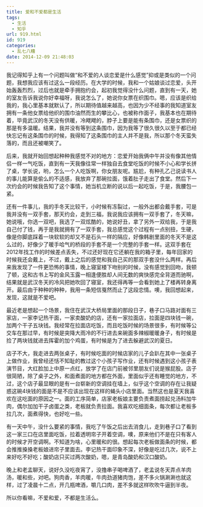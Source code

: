 ```yaml
---
title: 爱和不爱都是生活
tags:
  - 生活
  - 知乎
url: 919.html
id: 919
categories:
  - 乱七八糟
date: 2014-12-09 21:48:03
---
```

我记得知乎上有一个问题叫做“和不爱的人谈恋爱是什么感觉”抑或是类似的一个问题，我想我应该有过这么一段经历。在大学的时候，我和一个姑娘谈过恋爱，头开始轰轰烈烈，过后也就是牵手拥抱约会，起初我觉得没什么问题，直到有一天，她的室友告诉我说你好幸福呀，我说怎么了，她说你女票在织围巾。嗯，应该是织给我的，我心里基本就默认了，所以期待值越来越高，也因为少不经事的我知道室友拥有一条他女票给他织的围巾油然而生的攀比心，也被称作面子，我基本也在期待着，毕竟武汉的冬天没有供暖，冷飕飕的，脖子上要是能有条围巾，还是女票织的那是有多温暖。结果，我并没有等到这条围巾，因为我等了很久很久以至于都已经快忘记有这条围巾的时候，我得知了这条围巾的主人并不是我，所以那个冬天蛮失落的，而且还被嘲笑了。

后来，我就开始回想起种种我感觉不对的地方：恋爱开始我俩中午并没有像其他情侣一样一气吃饭，直到有一天我像往常一样独自去食堂吃饭的时候不小心和学长拼了桌，学长说，哟，怎么一个人吃饭啊，你女朋友呢。尴尬，有种孔乙己说读书人的事儿能算是偷么的不适感，我放弃了那碗拉面，饿着肚子走出了食堂。然后下一次约会的时候我告知了这个事情，她当机立断的说以后一起吃饭，于是，我腰包一紧。

还有一件事儿，我的手冬天比较干，小时候有冻裂过，一般外出都会戴手套，可是我并没有一双手套，那天约会，走到三福，我说我应该拥有一双手套了，冬天嘛，她说哦，你选一双吧，我选了一双炫酷的，她说好丑，拿了另外一双给我，于是我自己付了钱，再于是我就拥有了一双手套，我总感觉这个过程有一点别扭，生硬，像是你脚底踩着一块软软的却又不是石头一样的隔应，好像韩剧里面的冬天不是这么过的，好像少了暖手哈气的桥段的手套不是一个完整的手套一样。这双手套在2012年找工作的时候差点丢失，不过还好现在它还躺在我的箱子里，每年回家的时候我还会戴上，不过，戴上之后的感觉和我自己买的那双手套没什么两样。再后来我发现了一件更恐怖的事情，晚上寝室楼下吻别的时候，没有感觉到回吻，我顿了顿，这和古书上写的金风玉露一相逢便胜却人间无数的爽快感完全背道而驰啊，结果就是武汉冬天的冷风把她吹回了寝室，我还得再等一会看到她上了楼再转身离开。最后由于种种的种种，我用一条短信戛然而止了这段恋情。噢，我回想起来，发现，这就是不爱吧。

最近老是想起一个场景，我住在武汉大桥局里面的那段日子，巷子口马路对面有三家店，一家李记热干面，一家卖酸奶的店，还有一家拉面店，拉面是四块钱一碗，加两个干子五块钱。我经常在拉面店吃饭，而且吃饭时候的场景很多，有时候等公交车在那过早，有时候是突降大雨冷的不行进去来碗面多辣椒暖暖身子，有时候是捡了两块钱就进去挥霍的加个鸡蛋，有时候是为了进去躲避武汉的夏日。

店子不大，我走进去两张桌子，有时候吃面的时候店家的儿子会趴在其中一张桌子上做作业，我曾经还恬不知耻的教过这个小孩子写作业，还有时候遇到这小孩子表演节目，大红脸加上中原一点红，放学了在店门前被邻里朋友们说是猴屁股。店子很简陋，除了桌子之外，和面煮面的地方都在外面，里面似乎还有睡觉的地方，不过，这个店子最显眼的是有一台崭新的空调挂在墙上，似乎这个空调的存在让我疑惑这碗4块钱的面是不是不应该出现在这样的蝇头小店里面。当然这也是夏天我喜欢在这吃面的原因之一。面的工序简单，店家老板娘主要负责煮面捞起兑汤料加牛肉，偶尔加加干子卤蛋之类，老板就负责拉面。我喜欢吃细面条，每次都让老板多拉几次，面煮得快，也好吃一些。

有一天中午，没什么要紧的事情，我吃了午饭之后出去消食儿，走到巷子口了看到这一家三口在店里面吃饭，拉着透明帘子开着空调，噢，原来他们不是在只有客人的时候才开空调啊。不知道为啥，心里暖和的很。想起每次老板做面条的时候，都会推推搡搡老板娘进帘子里面去。李记热干面印象不深，好像是吃过几次，说不上来好吃不好吃；酸奶店只买过两次酸奶，嗯，是青岛酸奶和汉口酸奶。

晚上和老孟聊天，说好久没吃夜宵了，没撸串子喝啤酒了，老孟说冬天弄点羊肉汤，暖和些，对吧。狗肉香，羊肉暖，牛肉劲道猪肉饱，差不多火锅涮涮也就这样，过了凌晨十二点，开几瓶啤酒，嚼几口肉，差不多就这样吹吹牛逼到半夜。

所以你看嘛，不爱和爱，不都是生活么。
